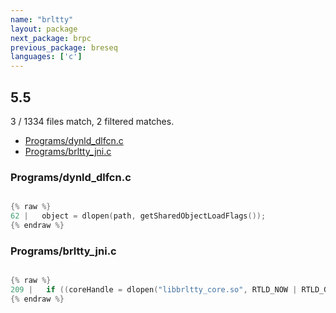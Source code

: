 ```yaml
---
name: "brltty"
layout: package
next_package: brpc
previous_package: breseq
languages: ['c']
---
```

## 5.5
3 / 1334 files match, 2 filtered matches.

 - [Programs/dynld_dlfcn.c](#programsdynld_dlfcnc)
 - [Programs/brltty_jni.c](#programsbrltty_jnic)

### Programs/dynld_dlfcn.c

```c

{% raw %}
62 |   object = dlopen(path, getSharedObjectLoadFlags());
{% endraw %}

```
### Programs/brltty_jni.c

```c

{% raw %}
209 |   if ((coreHandle = dlopen("libbrltty_core.so", RTLD_NOW | RTLD_GLOBAL))) {
{% endraw %}

```